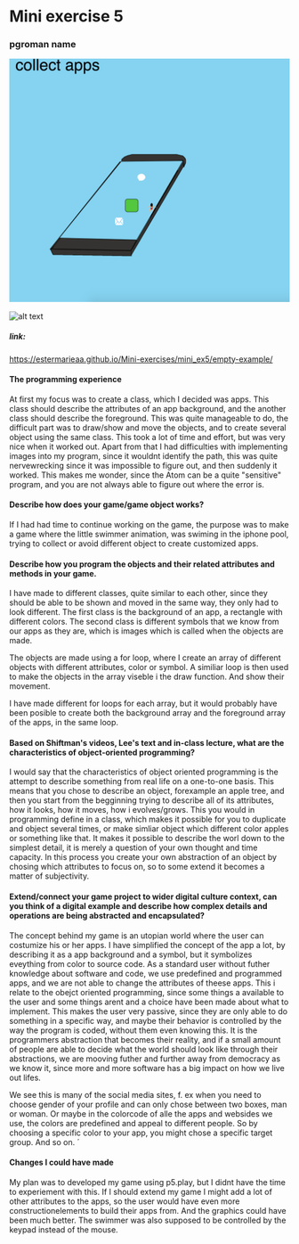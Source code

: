 # Mini exercise 5

### pgroman name


![alt text](p1.png "")

![alt text](p2.png "")

##### link:
https://estermarieaa.github.io/Mini-exercises/mini_ex5/empty-example/

#### The programming experience
At first my focus was to create a class, which I decided was apps. This class should describe the attributes of an app background, and the another class should describe the foreground. This was quite manageable to do, the difficult part was to draw/show and move the objects, and to create several object using the same class. This took a lot of time and effort, but was very nice when it worked out. Apart from that I had difficulties with implementing images into my program, since it wouldnt identify the path, this was quite nervewrecking since it was impossible to figure out, and then suddenly it worked. This makes me wonder, since the Atom can be a quite "sensitive" program, and you are not always able to figure out where the error is. 


#### Describe how does your game/game object works?
If I had had time to continue working on the game, the purpose was to make a game where the little swimmer animation, was swiming in the iphone pool, trying to collect or avoid different object to create customized apps. 

#### Describe how you program the objects and their related attributes and methods in your game.
I have made to different classes, quite similar to each other, since they should be able to be shown and moved in the same way, they only had to look different. The first class is the background of an app, a rectangle with different colors. The second class is different symbols that we know from our apps as they are, which is images which is called when the objects are made. 

The objects are made using a for loop, where I create an array of different objects with different attributes, color or symbol. A similiar loop is then used to make the objects in the array viseble i the draw function. And show their movement. 

I have made different for loops for each array, but it would probably have been posible to create both the background array and the foreground array of the apps, in the same loop. 

#### Based on Shiftman's videos, Lee's text and in-class lecture, what are the characteristics of object-oriented programming?
I would say that the characteristics of object oriented programming is the attempt to describe something from real life on a one-to-one basis. This means that you chose to describe an object, forexample an apple tree, and then you start from the begginning trying to describe all of its attributes, how it looks, how it moves, how i evolves/grows. This you would in programming define in a class, which makes it possible for you to duplicate and object several times, or make simliar object which different color apples or something like that. It makes it possible to describe the worl down to the simplest detail, it is merely a question of your own thought and time capacity. In this process you create your own abstraction of an object by chosing which attributes to focus on, so  to some extend it becomes a matter of subjectivity. 

#### Extend/connect your game project to wider digital culture context, can you think of a digital example and describe how complex details and operations are being abstracted and encapsulated?
The concept behind my game is an utopian world where the user can costumize his or her apps. I have simplified the concept of the app a lot, by describing it as a app background and a symbol, but it symbolizes eveything from color to source code. 
As a standard user without futher knowledge about software and code, we use predefined and programmed apps, and we are not able to change the attributes of theese apps. This i relate to the obejct oriented programming, since some things a available to the user and some things arent and a choice have been made about what to implement. This makes the user very passive, since they are only able to do something in a specific way, and maybe their behavior is controlled by the way the program is coded, without them even knowing this. It is the programmers abstraction that becomes their reality, and if a small amount of people are able to decide what the world should look like through their abstractions, we are mooving futher and further away from democracy as we know it, since more and more software has a big impact on how we live out lifes.

We see this is many of the social media sites, f. ex when you need to choose gender of your profile and can only chose between two boxes, man or woman. Or maybe in the colorcode of alle the apps and websides we use, the colors are predefined and appeal to different people. So by choosing a specific color to your app, you might chose a specific target group. And so on. 
´

#### Changes I could have made

My plan was to developed my game using p5.play, but I didnt have the time to experiement with this. If I should extend my game I might add a lot of other attributes to the apps, so the user would have even more constructionelements to build their apps from. And the graphics could have been much better. The swimmer was also supposed to be controlled by the keypad instead of the mouse. 







